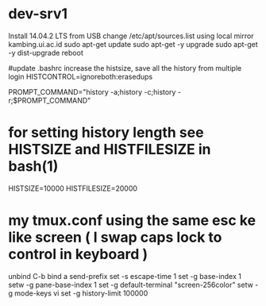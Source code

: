 # dev-srv1
Install 14.04.2 LTS from USB
change /etc/apt/sources.list
using local mirror kambing.ui.ac.id
sudo apt-get update
sudo apt-get -y upgrade
sudo apt-get -y dist-upgrade
reboot

#update .bashrc  increase the histsize, save all the history from multiple login
HISTCONTROL=ignoreboth:erasedups

PROMPT_COMMAND="history -a;history -c;history -r;$PROMPT_COMMAND"

# for setting history length see HISTSIZE and HISTFILESIZE in bash(1)
HISTSIZE=10000
HISTFILESIZE=20000

# my tmux.conf   using the same esc ke like screen ( I swap caps lock to control in keyboard )
unbind C-b
bind a send-prefix
set -s escape-time 1
set -g base-index 1
setw -g pane-base-index 1
set -g default-terminal "screen-256color"
setw -g mode-keys vi
set -g history-limit 100000
